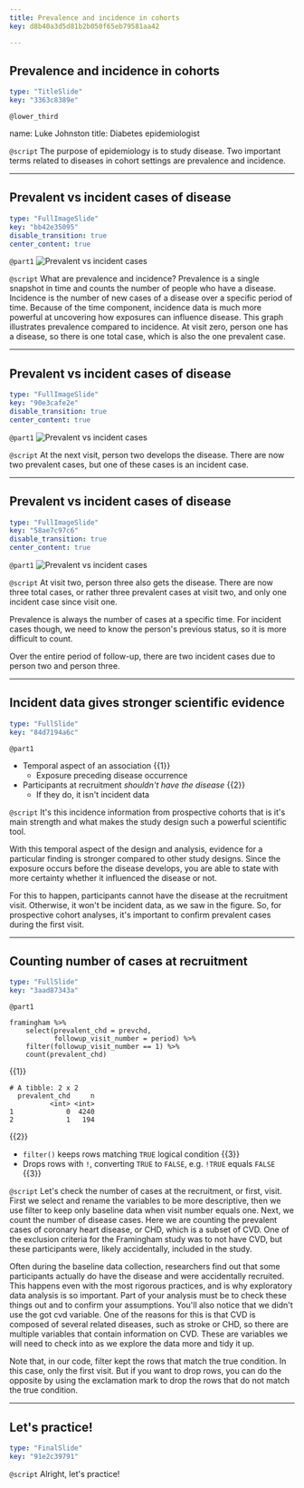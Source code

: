```yaml
---
title: Prevalence and incidence in cohorts
key: d8b40a3d5d81b2b050f65eb79581aa42

---
```

## Prevalence and incidence in cohorts

```yaml
type: "TitleSlide"
key: "3363c8389e"
```

`@lower_third`

name: Luke Johnston
title: Diabetes epidemiologist


`@script`
The purpose of epidemiology is to study disease. Two important terms related to diseases in cohort settings are prevalence and incidence.


---
## Prevalent vs incident cases of disease

```yaml
type: "FullImageSlide"
key: "bb42e35095"
disable_transition: true
center_content: true
```

`@part1`
![Prevalent vs incident cases](https://assets.datacamp.com/production/repositories/2079/datasets/2b4f838a060cebbdfe056971e6d3d567a2f5804a/ch1-v3-prevalence-incidence-0.png)


`@script`
What are prevalence and incidence? Prevalence is a single snapshot in time and counts the number of people who have a disease. Incidence is the number of new cases of a disease over a specific period of time. Because of the time component, incidence data is much more powerful at uncovering how exposures can influence disease. This graph illustrates prevalence compared to incidence. At visit zero, person one has a disease, so there is one total case, which is also the one prevalent case.


---
## Prevalent vs incident cases of disease

```yaml
type: "FullImageSlide"
key: "90e3cafe2e"
disable_transition: true
center_content: true
```

`@part1`
![Prevalent vs incident cases](https://assets.datacamp.com/production/repositories/2079/datasets/f69f23e9c0729d76a7890ed3edd8c5b1e9fc0367/ch1-v3-prevalence-incidence-1.png)


`@script`
At the next visit, person two develops the disease. There are now two prevalent cases, but one of these cases is an incident case.


---
## Prevalent vs incident cases of disease

```yaml
type: "FullImageSlide"
key: "58ae7c97c6"
disable_transition: true
center_content: true
```

`@part1`
![Prevalent vs incident cases](https://assets.datacamp.com/production/repositories/2079/datasets/2180510766cd89e9f8c6183e475b0ad0a0758d10/ch1-v3-prevalence-incidence-2.png)


`@script`
At visit two, person three also gets the disease. There are now three total cases, or rather three prevalent cases at visit two, and only one incident case since visit one. 

Prevalence is always the number of cases at a specific time. For incident cases though, we need to know the person's previous status, so it is more difficult to count.

Over the entire period of follow-up, there are two incident cases due to person two and person three.


---
## Incident data gives stronger scientific evidence

```yaml
type: "FullSlide"
key: "84d7194a6c"
```

`@part1`
- Temporal aspect of an association {{1}}
    - Exposure preceding disease occurrence
- Participants at recruitment *shouldn't have the disease* {{2}}
    - If they do, it isn't incident data


`@script`
It's this incidence information from prospective cohorts that is it's main strength and what makes the study design such a powerful scientific tool.

With this temporal aspect of the design and analysis, evidence for a particular finding is stronger compared to other study designs. Since the exposure occurs before the disease develops, you are able to state with more certainty whether it influenced the disease or not. 

For this to happen, participants cannot have the disease at the recruitment visit. Otherwise, it won't be incident data, as we saw in the figure. So, for prospective cohort analyses, it's important to confirm prevalent cases during the first visit.


---
## Counting number of cases at recruitment

```yaml
type: "FullSlide"
key: "3aad87343a"
```

`@part1`
```{r}
framingham %>% 
    select(prevalent_chd = prevchd,
           followup_visit_number = period) %>% 
    filter(followup_visit_number == 1) %>% 
    count(prevalent_chd)
```
{{1}}

```
# A tibble: 2 x 2
  prevalent_chd     n
          <int> <int>
1             0  4240
2             1   194
```
{{2}}

- `filter()` keeps rows matching `TRUE` logical condition {{3}}
- Drops rows with `!`, converting `TRUE` to `FALSE`, e.g. `!TRUE` equals `FALSE` {{3}}


`@script`
Let's check the number of cases at the recruitment, or first, visit. First we select and rename the variables to be more descriptive, then we use filter to keep only baseline data when visit number equals one. Next, we count the number of disease cases. Here we are counting the prevalent cases of coronary heart disease, or CHD, which is a subset of CVD. One of the exclusion criteria for the Framingham study was to not have CVD, but these participants were, likely accidentally, included in the study. 

Often during the baseline data collection, researchers find out that some participants actually do have the disease and were accidentally recruited. This happens even with the most rigorous practices, and is why exploratory data analysis is so important. Part of your analysis must be to check these things out and to confirm your assumptions. You'll also notice that we didn't use the got cvd variable. One of the reasons for this is that CVD is composed of several related diseases, such as stroke or CHD, so there are multiple variables that contain information on CVD. These are variables we will need to check into as we explore the data more and tidy it up.

Note that, in our code, filter kept the rows that match the true condition. In this case, only the first visit. But if you want to drop rows, you can do the opposite by using the exclamation mark to drop the rows that do not match the true condition.


---
## Let's practice!

```yaml
type: "FinalSlide"
key: "91e2c39791"
```

`@script`
Alright, let's practice!

